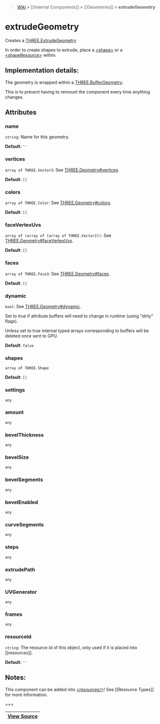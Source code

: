 > [Wiki](Home) » [[Internal Components]] » [[Geometries]] » **extrudeGeometry**

# extrudeGeometry

Creates a [THREE.ExtrudeGeometry](http://threejs.org/docs/#Reference/Extras.Geometries/ExtrudeGeometry)

In order to create shapes to extrude, place a [&lt;shape&gt;](shape)
 or a [&lt;shapeResource&gt;](shapeResource) within.

## Implementation details:
The geometry is wrapped within a [THREE.BufferGeometry](http://threejs.org/docs/#Reference/Extras.Geometries/BufferGeometry).

This is to prevent having to remount the component every time anything changes.
 

## Attributes

### name
``` string ```: Name for this geometry.

**Default**: `''`

### vertices
``` array of THREE.Vector3 ```: See [THREE.Geometry#vertices](http://threejs.org/docs/#Reference/Core/Geometry.vertices).

**Default**: `[]`

### colors
``` array of THREE.Color ```: See [THREE.Geometry#colors](http://threejs.org/docs/#Reference/Core/Geometry.colors).

**Default**: `[]`

### faceVertexUvs
``` array of (array of (array of THREE.Vector2)) ```: See [THREE.Geometry#faceVertexUvs](http://threejs.org/docs/#Reference/Core/Geometry.faceVertexUvs).

**Default**: `[]`

### faces
``` array of THREE.Face3 ```: See [THREE.Geometry#faces](http://threejs.org/docs/#Reference/Core/Geometry.faces).

**Default**: `[]`

### dynamic
``` bool ```: See [THREE.Geometry#dynamic](http://threejs.org/docs/#Reference/Core/Geometry.dynamic).

Set to true if attribute buffers will need to change in runtime (using "dirty" flags).

Unless set to true internal typed arrays corresponding to buffers will be deleted
once sent to GPU.

**Default**: `false`

### shapes
``` array of THREE.Shape ```

**Default**: `[]`

### settings
``` any ```

### amount
``` any ```

### bevelThickness
``` any ```

### bevelSize
``` any ```

### bevelSegments
``` any ```

### bevelEnabled
``` any ```

### curveSegments
``` any ```

### steps
``` any ```

### extrudePath
``` any ```

### UVGenerator
``` any ```

### frames
``` any ```

### resourceId
``` string ```: The resource id of this object, only used if it is placed into [[resources]].

**Default**: `''`

## Notes:

This component can be added into [&lt;resources/&gt;](resources)! See [[Resource Types]] for more information.

===

|**[View Source](../blob/master/src/lib/descriptors/Geometry/ExtrudeGeometryDescriptor.js)**|
 ---|
